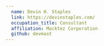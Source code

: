 ```yaml
---
  name: Devin H. Staples
  link: https://devinstaples.com/
  occupation_title: Consultant
  affiliation: Macktez Corporation
  github: devmast
---
```

